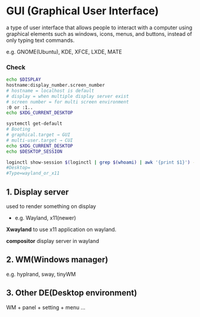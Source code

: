 # GUI (Graphical User Interface)
a type of user interface that allows people to interact with a computer using graphical elements such as windows, icons, menus, and buttons, instead of only typing text commands.

e.g. GNOME(Ubuntu), KDE, XFCE, LXDE, MATE

### Check

```bash
echo $DISPLAY
hostname:display_number.screen_number
# hostname = localhost is default
# display = when multiple display server exist
# screen number = for multi screen environment
:0 or :1..
echo $XDG_CURRENT_DESKTOP

systemctl get-default
# Booting
# graphical.target → GUI
# multi-user.target → CUI 
echo $XDG_CURRENT_DESKTOP
echo $DESKTOP_SESSION

loginctl show-session $(loginctl | grep $(whoami) | awk '{print $1}') -p Type -p Desktop
#Desktop=
#Type=wayland_or_x11

```

## 1. Display server
used to render something on display
* e.g. Wayland, x11(newer)

**Xwayland**
to use x11 application on wayland.

**compositor**
display server in wayland

## 2. WM(Windows manager) 
e.g. hyplrand, sway, tinyWM

## 3. Other DE(Desktop environment)
WM + panel + setting + menu ... 